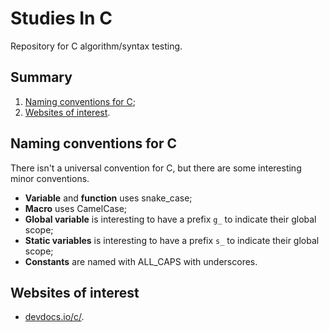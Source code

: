 # Studies In C

Repository for C algorithm/syntax testing.

## Summary

1. [Naming conventions for C](#naming-conventions-for-c);
2. [Websites of interest](#websites-of-interest).

## Naming conventions for C

There isn't a universal convention for C, but there are some interesting minor conventions.

- **Variable** and **function** uses snake_case;
- **Macro** uses CamelCase;
- **Global variable** is interesting to have a prefix `g_` to indicate their global scope;
- **Static variables** is interesting to have a prefix `s_` to indicate their global scope;
- **Constants** are named with ALL_CAPS with underscores.

## Websites of interest

- [devdocs.io/c/](https://devdocs.io/c/).
